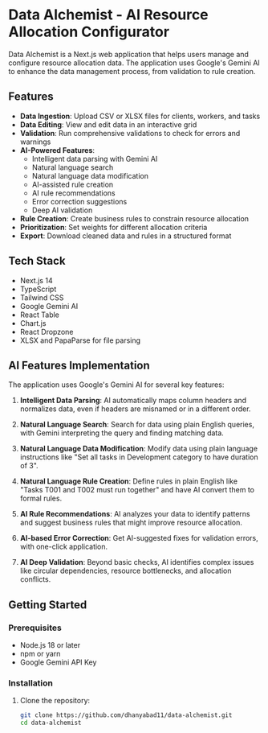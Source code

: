 # Data Alchemist - AI Resource Allocation Configurator

Data Alchemist is a Next.js web application that helps users manage and configure resource allocation data. The application uses Google's Gemini AI to enhance the data management process, from validation to rule creation.

## Features

- **Data Ingestion**: Upload CSV or XLSX files for clients, workers, and tasks
- **Data Editing**: View and edit data in an interactive grid
- **Validation**: Run comprehensive validations to check for errors and warnings
- **AI-Powered Features**:
  - Intelligent data parsing with Gemini AI
  - Natural language search
  - Natural language data modification
  - AI-assisted rule creation
  - AI rule recommendations
  - Error correction suggestions
  - Deep AI validation
- **Rule Creation**: Create business rules to constrain resource allocation
- **Prioritization**: Set weights for different allocation criteria
- **Export**: Download cleaned data and rules in a structured format

## Tech Stack

- Next.js 14
- TypeScript
- Tailwind CSS
- Google Gemini AI
- React Table
- Chart.js
- React Dropzone
- XLSX and PapaParse for file parsing

## AI Features Implementation

The application uses Google's Gemini AI for several key features:

1. **Intelligent Data Parsing**: AI automatically maps column headers and normalizes data, even if headers are misnamed or in a different order.

2. **Natural Language Search**: Search for data using plain English queries, with Gemini interpreting the query and finding matching data.

3. **Natural Language Data Modification**: Modify data using plain language instructions like "Set all tasks in Development category to have duration of 3".

4. **Natural Language Rule Creation**: Define rules in plain English like "Tasks T001 and T002 must run together" and have AI convert them to formal rules.

5. **AI Rule Recommendations**: AI analyzes your data to identify patterns and suggest business rules that might improve resource allocation.

6. **AI-based Error Correction**: Get AI-suggested fixes for validation errors, with one-click application.

7. **AI Deep Validation**: Beyond basic checks, AI identifies complex issues like circular dependencies, resource bottlenecks, and allocation conflicts.

## Getting Started

### Prerequisites

- Node.js 18 or later
- npm or yarn
- Google Gemini API Key

### Installation

1. Clone the repository:
   ```bash
   git clone https://github.com/dhanyabad11/data-alchemist.git
   cd data-alchemist